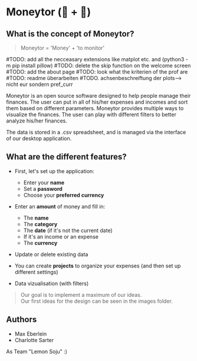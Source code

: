 # Moneytor (💸 + 👀)

## What is the concept of Moneytor?

> Moneytor = 'Money' + 'to monitor'

#TODO: add all the necceasary extensions like matplot etc. and (python3 -m pip install pillow)
#TODO: delete the skip function on the welcome screen
#TODO: add the about page
#TODO: look what the kriterien of the prof are
#TODO: readme überarbeiten
#TODO. achsenbeschreiftung der plots--> nicht eur sondern pref_curr

Moneytor is an open source software designed to help people manage their finances. The user can put in all of his/her expenses and incomes and sort them based on different parameters.
Moneytor provides multiple ways to visualize the finances. The user can play with different filters to better analyze his/her finances.

The data is stored in a .csv spreadsheet, and is managed via the interface of our desktop application.

## What are the different features?

- First, let's set up the application:
  - Enter your **name**
  - Set a **password**
  - Choose your **preferred currency**

- Enter an **amount** of money and fill in:
  - The **name**
  - The **category** 
  - The **date** (if it's not the current date)
  - If it's an income or an expense
  - The **currency**

- Update or delete existing data

- You can create **projects** to organize your expenses (and then set up different settings)

- Data vizualisation (with filters)

> Our goal is to implement a maximum of our ideas.\
> Our first ideas for the design can be seen in the images folder.

## Authors 

- Max Eberlein
- Charlotte Sarter

As Team "Lemon Soju" :)
